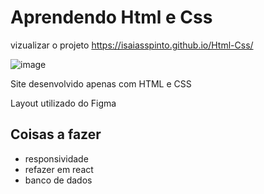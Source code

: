# Aprendendo Html e Css

vizualizar o projeto https://isaiasspinto.github.io/Html-Css/

![image](https://user-images.githubusercontent.com/85035512/124207007-dfe48600-daba-11eb-8cd8-8d65b1c653c5.png)


Site desenvolvido apenas com HTML e CSS

 Layout utilizado do Figma

## Coisas a fazer
 
 * responsividade
 * refazer em react
 * banco de dados
